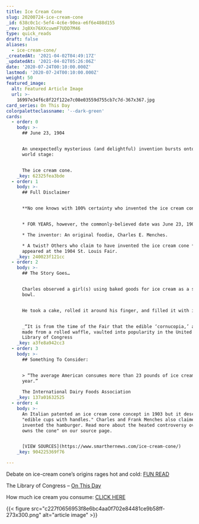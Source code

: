 ```yaml
---
title: Ice Cream Cone
slug: 20200724-ice-cream-cone
_id: 638c0c1c-5ef4-4c6e-90ea-e6f6e488d155
_rev: Jq8Xn76XXcuwmF7UDD7M46
type: quick_reads
draft: false
aliases:
  - ice-cream-cone/
_createdAt: '2021-04-02T04:49:17Z'
_updatedAt: '2021-04-02T05:26:06Z'
date: '2020-07-24T00:10:00.000Z'
lastmod: '2020-07-24T00:10:00.000Z'
weight: 50
featured_image:
  alt: Featured Article Image
  url: >-
    16997e34f6c8f22f122e7c08e03559d755cb7c7d-367x367.jpg
card_series: On This Day
colorpaletteclassname: '--dark-green'
cards:
  - order: 0
    body: >-
      ## June 23, 1904


      An unexpectedly mysterious (and delightful) invention bursts onto the
      world stage:


      The ice cream cone.
    _key: 62325fea3bde
  - order: 1
    body: >-
      ## Full Disclaimer


      **No one knows with 100% certainty who invented the ice cream cone.**


      * FOR YEARS, however, the commonly-believed date was June 23, 1904.

      * The inventor: An original foodie, Charles E. Menches.

      * A twist? Others who claim to have invented the ice cream cone *also*
      appeared at the 1904 St. Louis Fair.
    _key: 240023f121cc
  - order: 2
    body: >-
      ## The Story Goes…


      Charles observed a girl(s) using baked goods for ice cream as a serving
      bowl.


      He took a cake, rolled it around his finger, and filled it with ice cream.


      _“It is from the time of the Fair that the edible ‘cornucopia,’ a cone
      made from a rolled waffle, vaulted into popularity in the United States.”_
      Library of Congress
    _key: a3fe8a942cc3
  - order: 3
    body: >-
      ## Something To Consider:


      > “The average American consumes more than 23 pounds of ice cream per
      year.”  
        
      The International Dairy Foods Association
    _key: 137a01632525
  - order: 4
    body: >-
      An Italian patented an ice cream cone concept in 1903 but it described
      "edible cups with handles." Charles and Frank Menches also claimed to have
      invented the hamburger. Read more about the heated controversy over "who
      owns the cone" on our source page.


      [VIEW SOURCES](https://www.smarthernews.com/ice-cream-cone/)
    _key: 904225369f76

---
```

Debate on ice-cream cone’s origins rages hot and cold: [FUN READ](https://www.chicagotribune.com/news/ct-xpm-2004-04-15-0404150073-story.html)

The Library of Congress – [On This Day](https://www.loc.gov/item/today-in-history/july-23/)

How much ice cream you consume: [CLICK HERE](https://www.idfa.org/ice-cream-sales-trends#:~:text=The%20average%20American%20consumes%20more,of%20ice%20cream%20per%20year.)

{{< figure src="c227f0656953f8e6bc4aa0f702e84481ce9b58ff-273x300.png" alt="article image" >}}